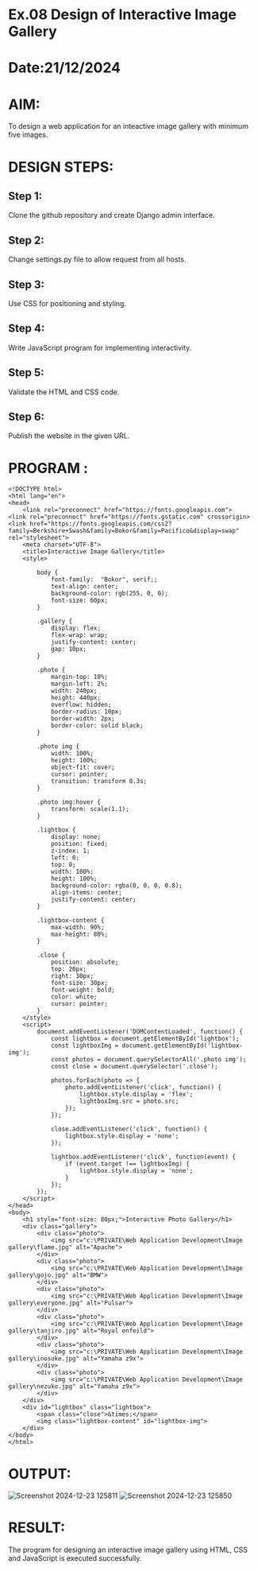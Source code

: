# Ex.08 Design of Interactive Image Gallery
# Date:21/12/2024
# AIM:
To design a web application for an inteactive image gallery with minimum five images.

# DESIGN STEPS:
## Step 1:
Clone the github repository and create Django admin interface.

## Step 2:
Change settings.py file to allow request from all hosts.

## Step 3:
Use CSS for positioning and styling.

## Step 4:
Write JavaScript program for implementing interactivity.

## Step 5:
Validate the HTML and CSS code.

## Step 6:
Publish the website in the given URL.

# PROGRAM :
```
<!DOCTYPE html>
<html lang="en">
<head>
    <link rel="preconnect" href="https://fonts.googleapis.com">
<link rel="preconnect" href="https://fonts.gstatic.com" crossorigin>
<link href="https://fonts.googleapis.com/css2?family=Berkshire+Swash&family=Bokor&family=Pacifico&display=swap" rel="stylesheet">
    <meta charset="UTF-8">
    <title>Interactive Image Gallery</title>
    <style>
        
        body {
            font-family:  "Bokor", serif;;
            text-align: center;
            background-color: rgb(255, 0, 0);
            font-size: 60px;
        }

        .gallery {
            display: flex;
            flex-wrap: wrap;
            justify-content: center;
            gap: 10px;
        }

        .photo {
            margin-top: 10%;
            margin-left: 2%;
            width: 240px;
            height: 440px;
            overflow: hidden;
            border-radius: 10px;
            border-width: 2px;
            border-color: solid black;
        }

        .photo img {
            width: 100%;
            height: 100%;
            object-fit: cover;
            cursor: pointer;
            transition: transform 0.3s;
        }

        .photo img:hover {
            transform: scale(1.1);
        }

        .lightbox {
            display: none;
            position: fixed;
            z-index: 1;
            left: 0;
            top: 0;
            width: 100%;
            height: 100%;
            background-color: rgba(0, 0, 0, 0.8);
            align-items: center;
            justify-content: center;
        }

        .lightbox-content {
            max-width: 90%;
            max-height: 80%;
        }

        .close {
            position: absolute;
            top: 20px;
            right: 30px;
            font-size: 30px;
            font-weight: bold;
            color: white;
            cursor: pointer;
        }
    </style>
    <script>
        document.addEventListener('DOMContentLoaded', function() {
            const lightbox = document.getElementById('lightbox');
            const lightboxImg = document.getElementById('lightbox-img');
            const photos = document.querySelectorAll('.photo img');
            const close = document.querySelector('.close');

            photos.forEach(photo => {
                photo.addEventListener('click', function() {
                    lightbox.style.display = 'flex';
                    lightboxImg.src = photo.src;
                });
            });

            close.addEventListener('click', function() {
                lightbox.style.display = 'none';
            });

            lightbox.addEventListener('click', function(event) {
                if (event.target !== lightboxImg) {
                    lightbox.style.display = 'none';
                }
            });
        });
    </script>
</head>
<body>
    <h1 style="font-size: 80px;">Interactive Photo Gallery</h1>
    <div class="gallery">
        <div class="photo">
            <img src="c:\PRIVATE\Web Application Development\Image gallery\flame.jpg" alt="Apache">
        </div>
        <div class="photo">
            <img src="c:\PRIVATE\Web Application Development\Image gallery\gojo.jpg" alt="BMW">
        </div>
        <div class="photo">
            <img src="c:\PRIVATE\Web Application Development\Image gallery\everyone.jpg" alt="Pulsar">
        </div>
        <div class="photo">
            <img src="c:\PRIVATE\Web Application Development\Image gallery\tanjiro.jpg" alt="Royal enfeild">
        </div>
        <div class="photo">
            <img src="c:\PRIVATE\Web Application Development\Image gallery\inosuke.jpg" alt="Yamaha z9x">
        </div>
        <div class="photo">
            <img src="c:\PRIVATE\Web Application Development\Image gallery\nezuko.jpg" alt="Yamaha z9x">
        </div>
    </div>
    <div id="lightbox" class="lightbox">
        <span class="close">&times;</span>
        <img class="lightbox-content" id="lightbox-img">
    </div>
</body>
</html>
```
# OUTPUT:
![Screenshot 2024-12-23 125811](https://github.com/user-attachments/assets/e9822454-9677-4fcf-8f5d-91ff1fdfad05)
![Screenshot 2024-12-23 125850](https://github.com/user-attachments/assets/93eff99d-aa5a-44bc-a47e-4d35e7abe60a)

# RESULT:
The program for designing an interactive image gallery using HTML, CSS and JavaScript is executed successfully.
